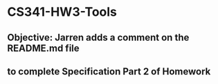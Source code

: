 # CS341-HW3-Tools

## Objective: Jarren adds a comment on the README.md file
## to complete Specification Part 2 of Homework